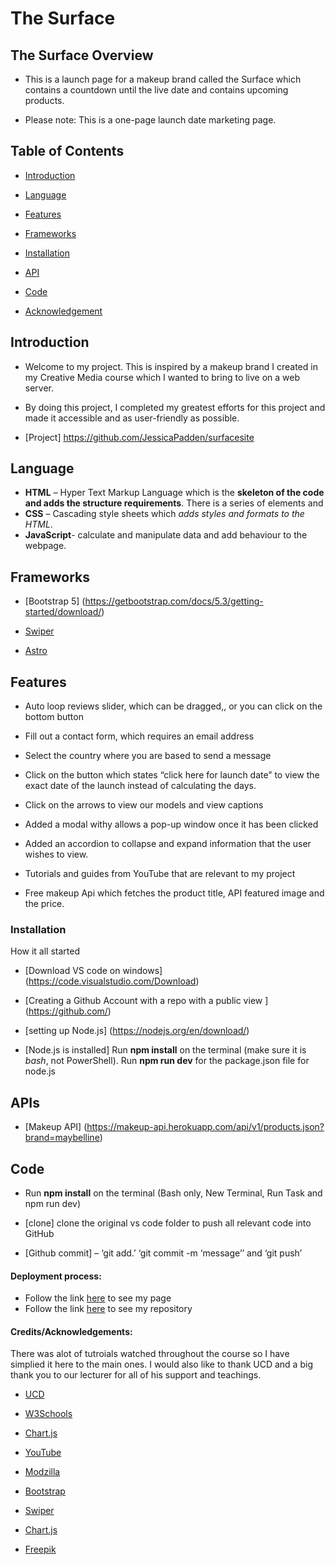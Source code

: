 # The Surface

## The Surface Overview
- This is a launch page for a makeup brand called the Surface which contains a countdown until the live date and contains upcoming products.

- Please note: This is a one-page launch date marketing page.

 

## Table of Contents

* [Introduction](#Introduction)

* [Language](#Language)

* [Features](#features)

* [Frameworks](#Frameworks)

* [Installation](#installation)

* [API](#API)

* [Code](#Code)


* [Acknowledgement](#Acknowledgment)


## Introduction

- Welcome to my project. This is inspired by a makeup brand I created in my Creative Media course which I wanted to bring to live on a web server.

- By doing this project, I completed my greatest efforts for this project and made it accessible and as user-friendly as possible.

- [Project] https://github.com/JessicaPadden/surfacesite

 

 

## Language

- **HTML** – Hyper Text Markup Language which is the **skeleton of the code and adds the structure requirements**. There is a series of elements and
- **CSS** – Cascading style sheets which *adds styles and formats to the HTML*.
- **JavaScript**- calculate and manipulate data and add behaviour to the webpage.


## Frameworks

- [Bootstrap 5] (https://getbootstrap.com/docs/5.3/getting-started/download/)

- [Swiper](https://swiperjs.com/get-started/)
- [Astro](https://astro.build/)





## Features
 -  Auto loop reviews slider, which can be dragged,, or you can click on the bottom button

- Fill out a contact form, which requires an email address

- Select the country where you are based to send a message

- Click on the button which states “click here for launch date” to view the exact date of the launch instead of calculating the days.

- Click on the arrows to view our models and view captions

- Added a modal withy allows a pop-up window once it has been clicked

- Added an accordion to collapse and expand information that the user wishes to view.

- Tutorials and guides from YouTube that are relevant to my project

- Free makeup Api which fetches the product title, API featured image and the price.


### Installation

How it all started

- [Download VS code on windows] (https://code.visualstudio.com/Download)

- [Creating a Github Account with a repo with a public view ] (https://github.com/)

- [setting up Node.js] (https://nodejs.org/en/download/)

- [Node.js is installed] Run **npm install** on the terminal (make sure it is *bash*, not PowerShell). Run **npm run dev** for the package.json file for node.js




## APIs

- [Makeup API] (https://makeup-api.herokuapp.com/api/v1/products.json?brand=maybelline)




## Code

- Run **npm install** on the terminal (Bash only, New Terminal, Run Task and npm run dev)

- [clone] clone the original vs code folder to push all relevant code into GitHub

- [Github commit] – ‘git add.’  ‘git commit -m ‘message’’ and ‘git push’

 

 
#### Deployment process:

- Follow the link [here](https://jessicapadden.github.io/surfacesite/) to see my page
- Follow the link [here](https://github.com/JessicaPadden/surfacesite) to see my repository


#### Credits/Acknowledgements:
There was alot of tutroials watched throughout the course so I have simplied it here to the main ones.
I would also like to thank UCD and a big thank you to our lecturer for all of his support and teachings. 

- [UCD](https://www.ucd.ie/professionalacademy/)

- [W3Schools](https://www.w3schools.com/)

- [Chart.js](https://www.chartjs.org/)

- [YouTube](https://www.youtube.com/)

- [Modzilla](https://developer.mozilla.org/en-US/)

- [Bootstrap](https://getbootstrap.com/docs/5.0/getting-started/introduction/)

- [Swiper](https://swiperjs.com/get-started)

- [Chart.js](https://www.chartjs.org/)

- [Freepik](https://www.freepik.com/)

 





